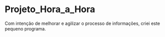 # Projeto_Hora_a_Hora
Com intenção de melhorar e agilizar o processo de informações, criei este pequeno programa.
